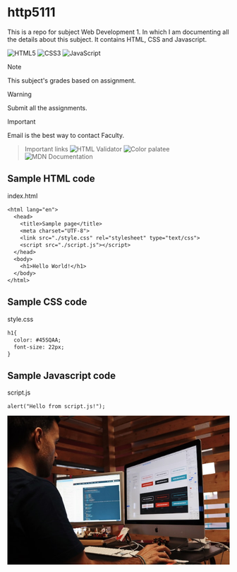 # http5111

This is a repo for subject Web Development 1. In which I am documenting all the details about this subject. It contains HTML, CSS and Javascript.

![HTML5](https://img.shields.io/badge/html5-%23E34F26.svg?style=for-the-badge&logo=html5&logoColor=white)
![CSS3](https://img.shields.io/badge/css3-%231572B6.svg?style=for-the-badge&logo=css3&logoColor=white)
![JavaScript](https://img.shields.io/badge/javascript-%23323330.svg?style=for-the-badge&logo=javascript&logoColor=%23F7DF1E)


> [!Note]
This subject's grades based on assignment.

> [!Warning]
Submit all the assignments.

> [!Important]
Email is the best way to contact Faculty.

> Important links
> ![HTML Validator](https://validator.w3.org/)
> ![Color palatee](https://coolors.co/)
> ![MDN Documentation](https://developer.mozilla.org/en-US/docs/Web)

## Sample HTML code

index.html
```
<html lang="en">
  <head>
    <title>Sample page</title>
    <meta charset="UTF-8">
    <link src="./style.css" rel="stylesheet" type="text/css">
    <script src="./script.js"></script>
  </head>
  <body>
    <h1>Hello World!</h1>
  </body>
</html>
```

## Sample CSS code

style.css
```
h1{
  color: #45SQAA;
  font-size: 22px;
}
```

## Sample Javascript code

script.js
```
alert("Hello from script.js!");

```


![meme-pic](_readme/web-design1-pic.jpg)


